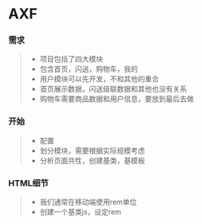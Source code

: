 # AXF
### 需求
>* 项目包括了四大模块
>* 包含首页，闪送，购物车，我的
>* 用户模块可以先开发，不和其他的重合
>* 首页展示数据，闪送级联数据和其他也没有关系
>* 购物车需要商品数据和用户信息，要放到最后去做
### 开始
>* 配置
>* 划分模块，需要根据实际规模考虑
>* 分析页面共性，创建基类，基模板
### HTML细节
>* 我们通常在移动端使用rem单位
>* 创建一个基类js，设定rem
